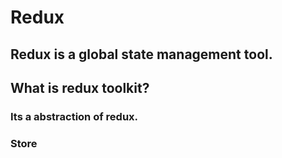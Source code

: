 # Redux

## Redux is a global state management tool.

## What is redux toolkit?

### Its a abstraction of redux.

### Store
